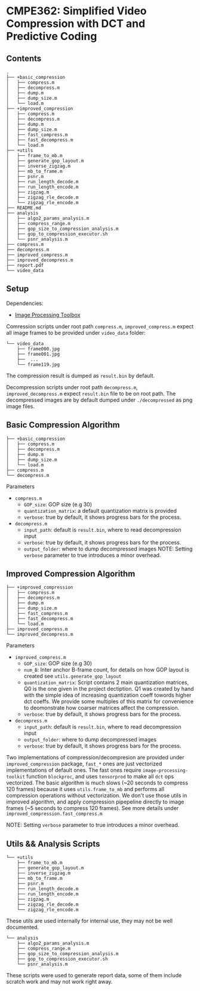 # CMPE362: Simplified Video Compression with DCT and Predictive Coding
##  Contents
```
.
├── +basic_compression
│   ├── compress.m
│   ├── decompress.m
│   ├── dump.m
│   ├── dump_size.m
│   └── load.m
├── +improved_compression
│   ├── compress.m
│   ├── decompress.m
│   ├── dump.m
│   ├── dump_size.m
│   ├── fast_compress.m
│   ├── fast_decompress.m
│   └── load.m
├── +utils
│   ├── frame_to_mb.m
│   ├── generate_gop_layout.m
│   ├── inverse_zigzag.m
│   ├── mb_to_frame.m
│   ├── psnr.m
│   ├── run_length_decode.m
│   ├── run_length_encode.m
│   ├── zigzag.m
│   ├── zigzag_rle_decode.m
│   └── zigzag_rle_encode.m
├── README.md
├── analysis
│   ├── algo2_params_analysis.m
│   ├── compress_range.m
│   ├── gop_size_to_compression_analysis.m
│   ├── gop_to_compression_executor.sh
│   └── psnr_analysis.m
├── compress.m
├── decompress.m
├── improved_compress.m
├── improved_decompress.m
├── report.pdf
└── video_data
```


## Setup

Dependencies: 
- [Image Processing Toolbox](https://www.mathworks.com/products/image-processing.html)

Comression scripts under root path `compress.m`, `improved_compress.m` expect all image frames to be provided under `video_data` folder:

```
└── video_data
    ├── frame000.jpg
    ├── frame001.jpg
    ├──  ...
    └── frame119.jpg
```

The compression result is dumped as `result.bin` by default.

Decompression scripts under root path `decompress.m`, `improved_decompress.m` expect `result.bin` file to be on root path. The decompressed images are by default dumped under `./decompressed` as png image files. 

## Basic Compression Algorithm

```
├── +basic_compression
│   ├── compress.m
│   ├── decompress.m
│   ├── dump.m
│   ├── dump_size.m
│   └── load.m
├── compress.m
└── decompress.m
```
Parameters
- `compress.m`
    - `GOP_size`: GOP size (e.g 30)
    - `quantization_matrix`: a default quantization matrix is provided
    - `verbose`: true by default, it shows progress bars for the process.
- `decompress.m`
    - `input_path`: default is `result.bin`, where to read decompression input
    - `verbose`: true by default, it shows progress bars for the process.
    - `output_folder`: where to dump decompressed images
NOTE: Setting `verbose` parameter to true introduces a minor overhead.

## Improved Compression Algorithm

```
├── +improved_compression
│   ├── compress.m
│   ├── decompress.m
│   ├── dump.m
│   ├── dump_size.m
│   ├── fast_compress.m
│   ├── fast_decompress.m
│   └── load.m
├── improved_compress.m
└── improved_decompress.m
```
Parameters
- `improved_compress.m`
    - `GOP_size`: GOP size (e.g 30)
    - `num_B`: Inter anchor B-frame count, for details on how GOP layout is created see `utils.generate_gop_layout`
    - `quantization_matrix`: Script contains 2 main quantization matrices, Q0 is the one given in the project dectiption. Q1 was created by hand with the simple idea of increasing quantization coeff towords higher dct coeffs. We provide some multiples of this matrix for convenience to deomonstrate how coarser matrices affect the compression.
    - `verbose`: true by default, it shows progress bars for the process.
- `decompress.m`
    - `input_path`: default is `result.bin`, where to read decompression input
    - `output_folder`: where to dump decompressed images
    - `verbose`: true by default, it shows progress bars for the process.

Two implementations of compression/decompresion are provided under `improved_compression` package, `fast_*` ones are just vectorized implementations of default ones. The fast ones require `image-processing-toolkit` function `blockproc`, and uses `tensorprod` to make all `dct` ops vectorized. The basic algorithm is much slows (~20 seconds to compress 120 frames) because it uses `utils.frame_to_mb` and performs all compression operations without vectorization. We don't use those utils in improved algorithm, and apply compression pipepeline directly to image frames (~5 seconds to compress 120 frames). See more details under `improved_compression.fast_compress.m`

NOTE: Setting `verbose` parameter to true introduces a minor overhead.


## Utils && Analysis Scripts

```
└── +utils
    ├── frame_to_mb.m
    ├── generate_gop_layout.m
    ├── inverse_zigzag.m
    ├── mb_to_frame.m
    ├── psnr.m
    ├── run_length_decode.m
    ├── run_length_encode.m
    ├── zigzag.m
    ├── zigzag_rle_decode.m
    └── zigzag_rle_encode.m
```

These utils are used internally for internal use, they may not be well documented.
```
└── analysis
    ├── algo2_params_analysis.m
    ├── compress_range.m
    ├── gop_size_to_compression_analysis.m
    ├── gop_to_compression_executor.sh
    └── psnr_analysis.m
```
These scripts were used to generate report data, some of them include scratch work and may not work right away.
